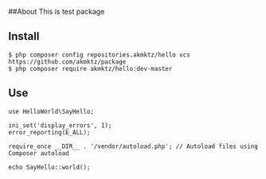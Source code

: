 ##About
This is test package

## Install

```
$ php composer config repositories.akmktz/hello vcs https://github.com/akmktz/package
$ php composer require akmktz/hello:dev-master
```

## Use
```
use HelloWorld\SayHello;

ini_set('display_errors', 1);
error_reporting(E_ALL);

require_once __DIR__ . '/vendor/autoload.php'; // Autoload files using Composer autoload

echo SayHello::world();
```
